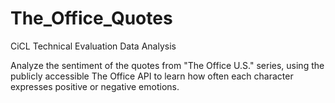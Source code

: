 # The_Office_Quotes
CiCL Technical Evaluation Data Analysis

Analyze the sentiment of the quotes from "The Office U.S." series, using the publicly accessible The Office API to learn how often each character expresses positive or negative emotions.
